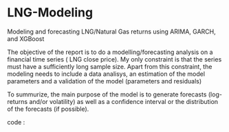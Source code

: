 # LNG-Modeling
Modeling and forecasting LNG/Natural Gas returns using ARIMA, GARCH, and XGBoost

The objective of the report is to do a modelling/forecasting analysis on a
financial time series ( LNG close price). My only constraint is that the series must have a
sufficiently long sample size. 
Apart from this constraint, the modeling needs to include a data analisys, an estimation of the
model parameters and a validation of the model (parameters and residuals)

To summurize, the main purpose of the model is to generate forecasts (log-returns and/or volatility) as well
as a confidence interval or the distribution of the forecasts (if possible).


code : 
